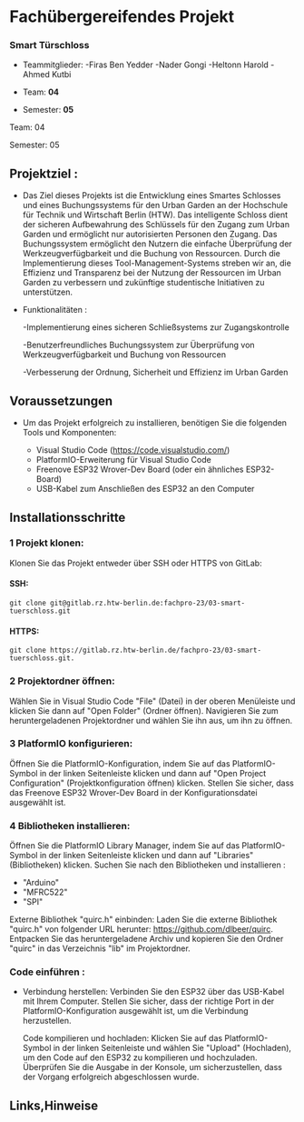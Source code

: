 # Fachübergereifendes Projekt
### Smart Türschloss

* Teammitglieder:
  -Firas Ben Yedder 
  -Nader Gongi
  -Heltonn Harold
  -Ahmed Kutbi 

* Team: **04**
* Semester: **05**

Team: 04


Semester: 05


## Projektziel : 
* Das Ziel dieses Projekts ist die Entwicklung eines Smartes Schlosses und eines Buchungssystems für den Urban Garden an der Hochschule für Technik und Wirtschaft Berlin (HTW). Das intelligente Schloss dient der sicheren  Aufbewahrung des Schlüssels für den Zugang zum Urban Garden und ermöglicht nur autorisierten Personen den Zugang. Das Buchungssystem ermöglicht den Nutzern die einfache Überprüfung der Werkzeugverfügbarkeit und die Buchung von Ressourcen. Durch die Implementierung dieses Tool-Management-Systems streben wir an, die Effizienz und Transparenz bei der Nutzung der Ressourcen im Urban Garden zu verbessern und zukünftige studentische Initiativen zu unterstützen.

* Funktionalitäten : 

  -Implementierung eines sicheren Schließsystems zur Zugangskontrolle
 
  -Benutzerfreundliches Buchungssystem zur Überprüfung von Werkzeugverfügbarkeit und Buchung von Ressourcen

  -Verbesserung der Ordnung, Sicherheit und Effizienz im Urban Garden


## Voraussetzungen
 
* Um das Projekt erfolgreich zu installieren, benötigen Sie die folgenden Tools und Komponenten:

  + Visual Studio Code (https://code.visualstudio.com/)
  + PlatformIO-Erweiterung für Visual Studio Code
  + Freenove ESP32 Wrover-Dev Board (oder ein ähnliches ESP32-Board)
  + USB-Kabel zum Anschließen des ESP32 an den Computer

## Installationsschritte
### 1 Projekt klonen: 
Klonen Sie das Projekt entweder über SSH oder HTTPS von GitLab:

#### SSH:
```
git clone git@gitlab.rz.htw-berlin.de:fachpro-23/03-smart-tuerschloss.git
```

#### HTTPS:
```
git clone https://gitlab.rz.htw-berlin.de/fachpro-23/03-smart-tuerschloss.git.

```

### 2 Projektordner öffnen:

 Wählen Sie in Visual Studio Code "File" (Datei) in der oberen Menüleiste und klicken   Sie dann auf "Open Folder" (Ordner öffnen). Navigieren Sie zum heruntergeladenen Projektordner und wählen Sie ihn aus, um ihn zu öffnen.

### 3 PlatformIO konfigurieren:

Öffnen Sie die PlatformIO-Konfiguration, indem Sie auf das PlatformIO-Symbol in der linken Seitenleiste klicken und dann auf "Open Project Configuration" (Projektkonfiguration öffnen) klicken. Stellen Sie sicher, dass das Freenove ESP32 Wrover-Dev Board in der Konfigurationsdatei ausgewählt ist.

### 4 Bibliotheken installieren:

 Öffnen Sie die PlatformIO Library Manager, indem Sie auf das PlatformIO-Symbol in der linken Seitenleiste klicken und dann auf "Libraries" (Bibliotheken) klicken. 
Suchen Sie nach den Bibliotheken und installieren : 
 + "Arduino" 
 + "MFRC522" 
 + "SPI" 

  Externe Bibliothek "quirc.h" einbinden: Laden Sie die externe Bibliothek "quirc.h" von folgender URL herunter: https://github.com/dlbeer/quirc. Entpacken Sie das heruntergeladene Archiv und kopieren Sie den Ordner "quirc" in das Verzeichnis "lib" im Projektordner.

### Code einführen : 
* Verbindung herstellen: Verbinden Sie den ESP32 über das USB-Kabel mit Ihrem Computer. Stellen Sie sicher, dass der richtige Port in der PlatformIO-Konfiguration ausgewählt ist, um die Verbindung herzustellen.

  Code kompilieren und hochladen: Klicken Sie auf das PlatformIO-Symbol in der linken Seitenleiste und wählen Sie "Upload" (Hochladen), um den Code auf den ESP32 zu kompilieren und hochzuladen. Überprüfen Sie die Ausgabe in der Konsole, um sicherzustellen, dass der Vorgang erfolgreich abgeschlossen wurde.

## Links,Hinweise 

